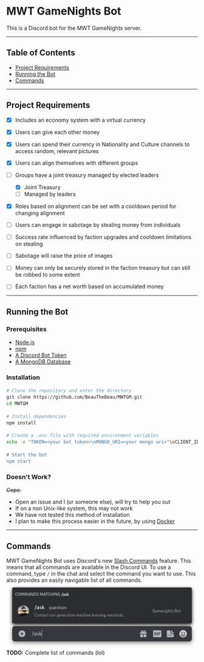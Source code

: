 # MWT GameNights Bot

This is a Discord bot for the MWT GameNights server.

---

## Table of Contents

- [Project Requirements](#Project-Requirements)
- [Running the Bot](#Running-the-Bot)
- [Commands](#Commands)

---

## Project Requirements

- [X] Includes an economy system with a virtual currency
- [X] Users can give each other money
- [X] Users can spend their currency in Nationality and Culture channels to access random, relevant pictures

- [X] Users can align themselves with different groups
- [ ] Groups have a joint treasury managed by elected leaders
    - [X] Joint Treasury
    - [ ] Managed by leaders
- [X] Roles based on alignment can be set with a cooldown period for changing alignment

- [ ] Users can engage in sabotage by stealing money from individuals
- [ ] Success rate influenced by faction upgrades and cooldown limitations on stealing
- [ ] Sabotage will raise the price of images
- [ ] Money can only be securely stored in the faction treasury but can still be robbed to some extent
- [ ] Each faction has a net worth based on accumulated money 

---

## Running the Bot

### Prerequisites

- [Node.js](https://nodejs.org/en/)
- [npm](https://www.npmjs.com/)
- [A Discord Bot Token](https://discord.com/developers/applications)
- [A MongoDB Database](https://www.mongodb.com/)

### Installation

```bash
# Clone the repository and enter the directory
git clone https://github.com/BeauTheBeau/MWTGM.git
cd MWTGM

# Install dependencies
npm install

# Create a .env file with required environment variables
echo -e "TOKEN=<your bot token>\nMONGO_URI=<your mongo uri>"\nCLIENT_ID=<your client id>" > .env

# Start the bot
npm start
```

### Doesn't Work?
~~Cope.~~
- Open an issue and I (or someone else), will try to help you out
- If on a non Unix-like system, this may not work
- We have not tested this method of installation
- I plan to make this process easier in the future, by using [Docker](https://www.docker.com/)

---

## Commands

MWT GameNights Bot uses Discord's new [Slash Commands](https://discord.com/developers/docs/interactions/slash-commands)
feature. 
This means that all commands are available in the Discord UI. 
To use a command, type `/` in the chat and select the command you want to use. 
This also provides an easily navigable list of all commands. 
![slash_command.webp](slash_command.webp)
**TODO:** Complete list of commands (lol)
